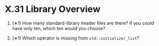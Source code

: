 # X.31 Library Overview

1. (∗1) How many standard-library header files are there? If you could have only ten, which ten would you choose?

2. (∗1) Which operator is missing from `std::initializer_list`?
